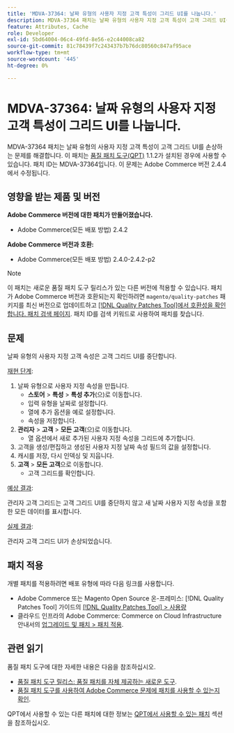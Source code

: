```yaml
---
title: 'MDVA-37364: 날짜 유형의 사용자 지정 고객 특성이 그리드 UI를 나눕니다.'
description: MDVA-37364 패치는 날짜 유형의 사용자 지정 고객 특성이 고객 그리드 UI를 손상하는 문제를 해결합니다. 이 패치는 [Quality Patches Tool (QPT)](https://experienceleague.adobe.com/ko/docs/commerce-knowledge-base/kb/announcements/commerce-announcements/magento-quality-patches-released-new-tool-to-self-serve-quality-patches) 1.1.2가 설치된 경우 사용할 수 있습니다. 패치 ID는 MDVA-37364입니다. 이 문제는 Adobe Commerce 버전 2.4.4에서 수정됩니다.
feature: Attributes, Cache
role: Developer
exl-id: 5bd64004-06c4-49fd-8e56-e2c44008ca82
source-git-commit: 81c78439f7c243437b7b76dc80560c847af95ace
workflow-type: tm+mt
source-wordcount: '445'
ht-degree: 0%

---
```


# MDVA-37364: 날짜 유형의 사용자 지정 고객 특성이 그리드 UI를 나눕니다.

MDVA-37364 패치는 날짜 유형의 사용자 지정 고객 특성이 고객 그리드 UI를 손상하는 문제를 해결합니다. 이 패치는 [품질 패치 도구(QPT)](https://experienceleague.adobe.com/ko/docs/commerce-knowledge-base/kb/announcements/commerce-announcements/magento-quality-patches-released-new-tool-to-self-serve-quality-patches) 1.1.2가 설치된 경우에 사용할 수 있습니다. 패치 ID는 MDVA-37364입니다. 이 문제는 Adobe Commerce 버전 2.4.4에서 수정됩니다.

## 영향을 받는 제품 및 버전

**Adobe Commerce 버전에 대한 패치가 만들어졌습니다.**

* Adobe Commerce(모든 배포 방법) 2.4.2

**Adobe Commerce 버전과 호환:**

* Adobe Commerce(모든 배포 방법) 2.4.0-2.4.2-p2

>[!NOTE]
>
>이 패치는 새로운 품질 패치 도구 릴리스가 있는 다른 버전에 적용할 수 있습니다. 패치가 Adobe Commerce 버전과 호환되는지 확인하려면 `magento/quality-patches` 패키지를 최신 버전으로 업데이트하고 [[!DNL Quality Patches Tool]에서 호환성을 확인합니다. 패치 검색 페이지](https://experienceleague.adobe.com/ko/docs/commerce-knowledge-base/kb/announcements/commerce-announcements/magento-quality-patches-released-new-tool-to-self-serve-quality-patches). 패치 ID를 검색 키워드로 사용하여 패치를 찾습니다.

## 문제

날짜 유형의 사용자 지정 고객 속성은 고객 그리드 UI를 중단합니다.

<u>재현 단계</u>:

1. 날짜 유형으로 사용자 지정 속성을 만듭니다.
   * **스토어** > **특성** > **특성 추가**(으)로 이동합니다.
   * 입력 유형을 날짜로 설정합니다.
   * 열에 추가 옵션을 예로 설정합니다.
   * 속성을 저장합니다.
1. **관리자** > **고객** > **모든 고객**(으)로 이동합니다.
   * 열 옵션에서 새로 추가된 사용자 지정 속성을 그리드에 추가합니다.
1. 고객을 생성/편집하고 생성된 사용자 지정 날짜 속성 필드의 값을 설정합니다.
1. 캐시를 저장, 다시 인덱싱 및 지웁니다.
1. **고객** > **모든 고객**&#x200B;으로 이동합니다.
   * 고객 그리드를 확인합니다.

<u>예상 결과</u>:

관리자 고객 그리드는 고객 그리드 UI를 중단하지 않고 새 날짜 사용자 지정 속성을 포함한 모든 데이터를 표시합니다.

<u>실제 결과</u>:

관리자 고객 그리드 UI가 손상되었습니다.

## 패치 적용

개별 패치를 적용하려면 배포 유형에 따라 다음 링크를 사용합니다.

* Adobe Commerce 또는 Magento Open Source 온-프레미스: [!DNL Quality Patches Tool] 가이드의 [[!DNL Quality Patches Tool] > 사용량](/help/tools/quality-patches-tool/usage.md)
* 클라우드 인프라의 Adobe Commerce: Commerce on Cloud Infrastructure 안내서의 [업그레이드 및 패치 > 패치 적용](https://experienceleague.adobe.com/docs/commerce-cloud-service/user-guide/develop/upgrade/apply-patches.html?lang=ko).

## 관련 읽기

품질 패치 도구에 대한 자세한 내용은 다음을 참조하십시오.

* [품질 패치 도구 릴리스: 품질 패치를 자체 제공하는 새로운 도구](https://experienceleague.adobe.com/ko/docs/commerce-knowledge-base/kb/announcements/commerce-announcements/magento-quality-patches-released-new-tool-to-self-serve-quality-patches).
* [품질 패치 도구를 사용하여 Adobe Commerce 문제에 패치를 사용할 수 있는지 확인](/help/tools/quality-patches-tool/patches-available-in-qpt/check-patch-for-magento-issue-with-magento-quality-patches.md).

QPT에서 사용할 수 있는 다른 패치에 대한 정보는 [QPT에서 사용할 수 있는 패치](https://support.magento.com/hc/en-us/sections/360010506631-Patches-available-in-MQP-tool-) 섹션을 참조하십시오.
